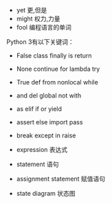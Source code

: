 * yet 更,但是
* might 权力,力量
* fool
编程语言的单词

Python 3有以下关键词：

* False      class      finally    is         return
* None       continue   for        lambda     try
* True       def        from       nonlocal   while
* and        del        global     not        with
* as         elif       if         or         yield
* assert     else       import     pass
* break      except     in         raise


* expression 表达式
* statement 语句
* assignment statement  赋值语句
* state diagram 状态图

